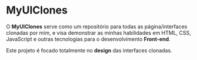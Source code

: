 # MyUIClones
 
O **MyUIClones** serve como um repositório para todas as página/interfaces clonadas por mim, e visa demonstrar as minhas habilidades em HTML, CSS, JavaScript e outras tecnologias para o desenvolvimento **Front-end**. 

Este projeto é focado totalmente no **design** das interfaces clonadas. 

